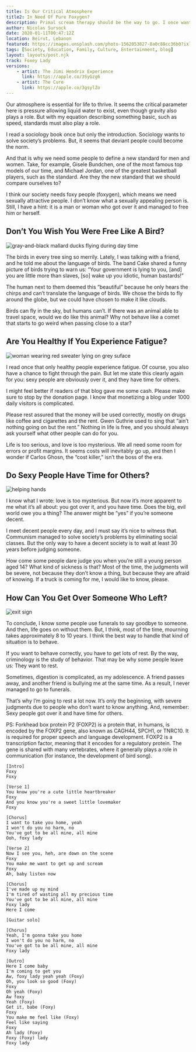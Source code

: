```yaml
---
title: Is Our Critical Atmosphere 
title2: In Need Of Pure Foxygen?
description: Primal scream therapy should be the way to go. I once wanted to scream at my environment. It was mediocre bourgeoisie everywhere.
author: Nicolas Sursock
date: 2020-01-11T00:47:12Z
location: Beirut, Lebanon
featured: https://images.unsplash.com/photo-1562053827-8a0c88cc36b0?ixlib=rb-4.0.3&ixid=MnwxMjA3fDB8MHxwaG90by1wYWdlfHx8fGVufDB8fHx8&auto=format&fit=crop
tags: [Society, Education, Family, Culture, Entertainment, blog]
layout: layouts/post.njk
track: Foxey Lady
versions:
    - artist: The Jimi Hendrix Experience
      link: https://apple.co/3SyGzg6
    - artist: The Cure
      link: https://apple.co/3gsylZo
---
```


Our atmosphere is essential for life to thrive. It seems the critical parameter here is pressure allowing liquid water to exist, even though gravity also plays a role. But with my equation describing something basic, such as speed, standards must also play a role.

I read a sociology book once but only the introduction. Sociology wants to solve society’s problems. But, it seems that deviant people could become the norm.

And that is why we need some people to define a new standard for men and women. Take, for example, Gisele Bundchen, one of the most famous top models of our time, and Michael Jordan, one of the greatest basketball players, such as the standard. Are they the new standard that we should compare ourselves to?

I think our society needs foxy people (foxygen), which means we need sexually attractive people. I don’t know what a sexually appealing person is. Still, I have a hint: it is a man or woman who got over it and managed to free him or herself.

## Don’t You Wish You Were Free Like A Bird?

<aside class="md:-mr-56 md:float-right w-full md:w-2/3 md:px-8">
  <img x-intersect.once.ratio-0="$el.src = $el.dataset.src" class="rounded-lg" alt="gray-and-black mallard ducks flying during day time" data-src="https://images.unsplash.com/photo-1484704324500-528d0ae4dc7d?ixlib=rb-4.0.3&ixid=MnwxMjA3fDB8MHxwaG90by1wYWdlfHx8fGVufDB8fHx8&auto=format&fit=crop&q=80&w=800&h=600">
</aside>

The birds in every tree sing so merrily. Lately, I was talking with a friend, and he told me about the language of birds. The band Cake shared a funny picture of birds trying to warn us: “Your government is lying to you, [and] you are little more than slaves, [so] wake up you idiotic, human bastards!”

The human next to them deemed this “beautiful” because he only hears the chirps and can’t translate the language of birds. We chose the birds to fly around the globe, but we could have chosen to make it like clouds.

Birds can fly in the sky, but humans can’t. If there was an animal able to travel space, would we do like this animal? Why not behave like a comet that starts to go weird when passing close to a star?

## Are You Healthy If You Experience Fatigue?

<aside class="md:-ml-56 md:float-left w-full md:w-2/3 md:px-8">
  <img x-intersect.once.ratio-0="$el.src = $el.dataset.src" class="rounded-lg" alt="woman wearing red sweater lying on grey suface" data-src="https://images.unsplash.com/photo-1567175151096-943df7064dbd?ixlib=rb-4.0.3&ixid=MnwxMjA3fDB8MHxwaG90by1wYWdlfHx8fGVufDB8fHx8&auto=format&fit=crop&q=80&w=800&h=600">
</aside>

I read once that only healthy people experience fatigue. Of course, you also have a chance to fight through the pain. But let me state this clearly again for you: sexy people are obviously over it, and they have time for others.

I might feel better if readers of that blog gave me some cash. Please make sure to stop by the donation page. I know that monetizing a blog under 1000 daily visitors is complicated.

Please rest assured that the money will be used correctly, mostly on drugs like coffee and cigarettes and the rent. Gwen Guthrie used to sing that “ain’t nothing going on but the rent.” Nothing in life is free, and you should always ask yourself what other people can do for you.

Life is too serious, and love is too mysterious. We all need some room for errors or profit margins. It seems costs will inevitably go up, and then I wonder if Carlos Ghosn, the “cost killer,” isn’t the boss of the era.

## Do Sexy People Have Time for Others?

<aside class="md:-mr-56 md:float-right w-full md:w-2/3 md:px-8">
  <img x-intersect.once.ratio-0="$el.src = $el.dataset.src" class="rounded-lg" alt="helping hands" data-src="https://images.unsplash.com/photo-1544027993-37dbfe43562a?ixlib=rb-4.0.3&ixid=MnwxMjA3fDB8MHxwaG90by1wYWdlfHx8fGVufDB8fHx8&auto=format&fit=crop&q=80&w=800&h=600">
</aside>

I know what I wrote: love is too mysterious. But now it’s more apparent to me what it’s all about: you got over it, and you have time. Does the big, evil world owe you a thing? The answer might be “yes” if you’re someone decent.

I meet decent people every day, and I must say it’s nice to witness that. Communism managed to solve society’s problems by eliminating social classes. But the only way to have a decent society is to wait at least 30 years before judging someone.

How come some people dare judge you when you’re still a young person aged 14? What kind of sickness is that? Most of the time, the judgments will be severe, not because they don’t know a thing, but because they are afraid of knowing. If a truck is coming for me, I would like to know, please.

## How Can You Get Over Someone Who Left?

<aside class="md:-ml-56 md:float-left w-full md:w-2/3 md:px-8">
  <img x-intersect.once.ratio-0="$el.src = $el.dataset.src" class="rounded-lg" alt="exit sign" data-src="https://images.unsplash.com/photo-1633007751743-660991460c7a?ixlib=rb-4.0.3&ixid=MnwxMjA3fDB8MHxwaG90by1wYWdlfHx8fGVufDB8fHx8&auto=format&fit=crop&q=80&w=800&h=600">
</aside>

To conclude, I know some people use funerals to say goodbye to someone. And then, life goes on without them. But, I think, most of the time, mourning takes approximately 8 to 10 years. I think the best way to handle that kind of situation is to behave.

If you want to behave correctly, you have to get lots of rest. By the way, criminology is the study of behavior. That may be why some people leave us: They want to rest.

Sometimes, digestion is complicated, as my adolescence. A friend passes away, and another friend is bullying me at the same time. As a result, I never managed to go to funerals.

That’s why I’m going to rest a lot now. It’s only the beginning, with severe judgments due to people who don’t want to know anything. And, remember: Sexy people got over it and have time for others.

PS: Forkhead box protein P2 (FOXP2) is a protein that, in humans, is encoded by the FOXP2 gene, also known as CAGH44, SPCH1, or TNRC10. It is required for proper speech and language development. FOXP2 is a transcription factor, meaning that it encodes for a regulatory protein. The gene is shared with many vertebrates, where it generally plays a role in communication (for instance, the development of bird song).

```
[Intro]
Foxy
Foxy

[Verse 1]
You know you're a cute little heartbreaker
Foxy
And you know you're a sweet little lovemaker
Foxy

[Chorus]
I want to take you home, yeah
I won't do you no harm, no
You've got to be all mine, all mine
Ooh, foxy lady

[Verse 2]
Now I see you, heh, are down on the scene
Foxy
You make me want to get up and scream
Foxy
Ah, baby listen now

[Chorus]
I've made up my mind
I'm tired of wasting all my precious time
You've got to be all mine, all mine
Foxy lady
Here I come

[Guitar solo]

[Chorus]
Yeah, I'm gonna take you home
I won't do you no harm, no
You've got to be all mine, all mine
Foxy lady

[Outro]
Here I come baby
I'm coming to get you
Aw, foxy lady yeah yeah (Foxy)
Oh, you look so good (Foxy)
Foxy
Oh yeah (Foxy)
Aw foxy
Yeah (Foxy)
Get it, babe (Foxy)
Foxy
You make me feel like (Foxy)
Feel like saying
Foxy
Ah lady (Foxy)
Foxy (Foxy) lady
Foxy lady
```
